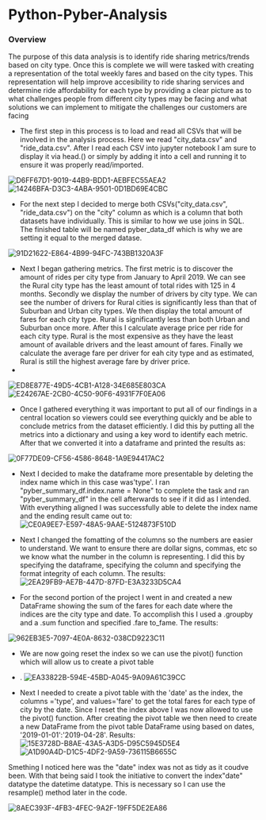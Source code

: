 # Python-Pyber-Analysis
### Overview

The purpose of this data analysis is to identify ride sharing metrics/trends based on city type. Once this is complete we will were tasked with creating a  representation of the total weekly fares and based on the city types. This representation will help improve accesibility to ride sharing services and determine ride affordability for each type by providing a clear picture as to what challenges people from different city types may be facing and what solutions we can implement to mitigate the challenges our customers are facing


- The first step in this process is to load and read all CSVs that will be involved in the analysis process. Here we read "city_data.csv" and "ride_data.csv". After I read each CSV into jupyter notebook I am sure to display it via head.() or simply by adding it into a cell and running it to ensure it was properly read/imported. 

![D6FF67D1-9019-44B9-BDD1-AEBFEC55AEA2](https://user-images.githubusercontent.com/112785655/216108777-1c6c70fc-f1a2-486c-90c7-a03115c79ab8.jpeg)
![14246BFA-D3C3-4ABA-9501-0D1BD69E4CBC](https://user-images.githubusercontent.com/112785655/216112824-8c84f108-939f-4e9c-89e0-ceb3ef2cb962.jpeg)

- For the next step I decided to merge both CSVs("city_data.csv", "ride_data.csv") on the "city" column as which is a column that both datasets have individually. This is similar to how we use joins in SQL. The finished table will be named pyber_data_df which is why we are setting it equal to the merged datase.

![91D21622-E864-4B99-94FC-743BB1320A3F](https://user-images.githubusercontent.com/112785655/216115044-320c746b-0f18-48d8-bc66-d1339ef4bb9e.jpeg)

- Next I began gathering metrics. The first metric is to discover the amount of rides per city type from January to April 2019. We can see the Rural city type has the least amount of total rides with 125 in 4 months. Secondly we display the number of drivers by city type. We can see the number of drivers for Rural cities is significantly less than that of Suburban and Urban city types. We then display the total amount of fares for each city type. Rural is significantly less than both Urban and Suburban once more. After this I calculate average price per ride for each city type. Rural is the most expensive as they have the least amount of available drivers and the least amount of fares. Finally we calculate the average fare per driver for eah city type and as estimated, Rural is still the highest average fare by driver price. 
- 
![ED8E877E-49D5-4CB1-A128-34E685E803CA](https://user-images.githubusercontent.com/112785655/216137765-72a085ef-f8b2-442a-9c09-0d42313e14ed.jpeg)
![E24267AE-2CB0-4C50-90F6-4931F7F0EA06](https://user-images.githubusercontent.com/112785655/216138100-590f32c8-c944-46b0-8e2e-a462e23495bc.jpeg)

- Once I gathered everything it was important to put all of our findings in a central location so viewers could see everything quickly and be able to conclude metrics from the dataset efficiently. I did this by putting all the metrics into a dictionary and using a key word to identify each metric. After that we converted it into a dataframe and printed the results as:

![0F77DE09-CF56-4586-8648-1A9E94417AC2](https://user-images.githubusercontent.com/112785655/216139273-6e1dd90b-3e10-487b-a496-c1e5bb011689.jpeg)

- Next I decided to make the dataframe more presentable by deleting the index name which in this case was'type'. I ran "pyber_summary_df.index.name = None" to complete the task and ran "pyber_summary_df" in the cell afterwards to see if it did as I intended. With everything aligned I was successfully able to delete the index name and the ending result came out to:
![CE0A9EE7-E597-48A5-9AAE-5124873F510D](https://user-images.githubusercontent.com/112785655/216143322-7f66e79c-4b00-454b-b870-ce1ab76d4dee.jpeg)


- Next I changed the fomatting of the columns so the numbers are easier to understand. We want to ensure there are dollar signs, commas, etc so we know what the number in the column is representing. I did this by specifying the dataframe, specifying the column and specifying the format integrity of each column. The results: ![2EA29FB9-AE7B-447D-87FD-E3A3233D5CA4](https://user-images.githubusercontent.com/112785655/216142372-f6e55a03-7392-479f-a82f-133dd563c573.jpeg)

- For the second portion of the project I went in and created a new DataFrame showing the sum of the fares 
for each date where the indices are the city type and date. To accomplish this I used a .groupby and a .sum function and specified .fare to_fame. 
The results:

![962EB3E5-7097-4E0A-8632-038CD9223C11](https://user-images.githubusercontent.com/112785655/216190125-f376badf-6eb8-4827-9dff-98cc1085360d.jpeg)

- We are now going reset the index so we can use the pivot() function which will allow us to create a pivot table
- . 
![EA33822B-594E-45BD-A045-9A09A61C39CC](https://user-images.githubusercontent.com/112785655/216193758-4f9de9a1-5c0d-4eb0-b59b-4fe7f9349da1.jpeg)

- Next I needed to create a pivot table with the 'date' as the index, the columns ='type', and values='fare' 
to get the total fares for each type of city by the date. Since I reset the index above I was now allowed to use the pivot() 
function. After creating the pivot table we then need to create a new DataFrame from the pivot table DataFrame using based on dates, '2019-01-01':'2019-04-28'. Results:
![15E3728D-B8AE-43A5-A3D5-D95C5945D5E4](https://user-images.githubusercontent.com/112785655/216195422-17def36d-8cd3-4c13-9d0f-a7593e71cb47.jpeg)
![A1D90A4D-D1C5-4DF2-9A59-736115B6655C](https://user-images.githubusercontent.com/112785655/216196625-0967568b-8672-400a-a265-d27b51cdb4c7.jpeg)

Smething I noticed here was the "date" index was not as tidy as it coudve been. With that being said I took the initiative to convert the index"date" datatype the datetime datatype. This is necessary so I can use the resample() method later in the code.

![8AEC393F-4FB3-4FEC-9A2F-19FF5DE2EA86](https://user-images.githubusercontent.com/112785655/216199690-bc85c381-f7c6-48fe-a4cc-a28462b3cb20.jpeg)
